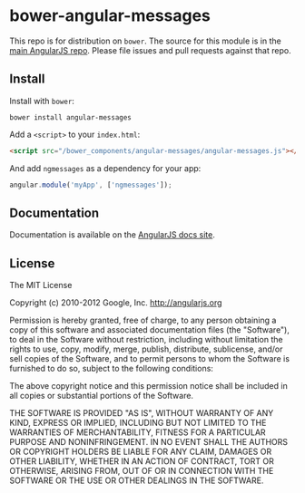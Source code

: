 # bower-angular-messages

This repo is for distribution on `bower`. The source for this module is in the
[main AngularJS repo](https://github.com/angular/angular.js/tree/master/src/ngTouch).
Please file issues and pull requests against that repo.

## Install

Install with `bower`:

```shell
bower install angular-messages
```

Add a `<script>` to your `index.html`:

```html
<script src="/bower_components/angular-messages/angular-messages.js"></script>
```

And add `ngmessages` as a dependency for your app:

```javascript
angular.module('myApp', ['ngmessages']);
```

## Documentation

Documentation is available on the
[AngularJS docs site](http://docs.angularjs.org/api/ngmessages).

## License

The MIT License

Copyright (c) 2010-2012 Google, Inc. http://angularjs.org

Permission is hereby granted, free of charge, to any person obtaining a copy
of this software and associated documentation files (the "Software"), to deal
in the Software without restriction, including without limitation the rights
to use, copy, modify, merge, publish, distribute, sublicense, and/or sell
copies of the Software, and to permit persons to whom the Software is
furnished to do so, subject to the following conditions:

The above copyright notice and this permission notice shall be included in
all copies or substantial portions of the Software.

THE SOFTWARE IS PROVIDED "AS IS", WITHOUT WARRANTY OF ANY KIND, EXPRESS OR
IMPLIED, INCLUDING BUT NOT LIMITED TO THE WARRANTIES OF MERCHANTABILITY,
FITNESS FOR A PARTICULAR PURPOSE AND NONINFRINGEMENT. IN NO EVENT SHALL THE
AUTHORS OR COPYRIGHT HOLDERS BE LIABLE FOR ANY CLAIM, DAMAGES OR OTHER
LIABILITY, WHETHER IN AN ACTION OF CONTRACT, TORT OR OTHERWISE, ARISING FROM,
OUT OF OR IN CONNECTION WITH THE SOFTWARE OR THE USE OR OTHER DEALINGS IN
THE SOFTWARE.
